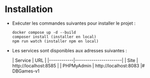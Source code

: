 # Installation

* Exécuter les commandes suivantes pour installer le projet :

    ```
    docker compose up -d --build
    composer install (installer en local)
    npm run watch (installer npm en local)
    ```

* Les services sont disponibles aux adresses suivantes :

  | Service    | URL                   |
      |------------|-----------------------|
  | Site       | http://localhost:8585 |
  | PHPMyAdmin | http://localhost:8083 |# DBGames-v1

